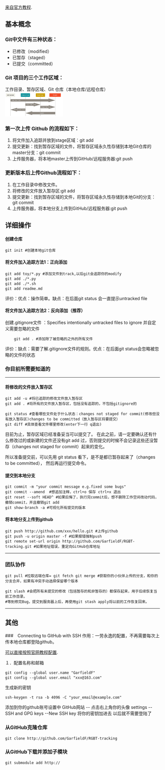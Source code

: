  [来自官方教程](https://git-scm.com/docs "With a Title"). 

## 基本概念
### Git中文件有三种状态：

+ 已修改（modified）
+ 已暂存（staged）
+ 已提交（committed）

### Git 项目的三个工作区域：

工作目录、暂存区域、Git 仓库（本地仓库/远程仓库）
<img src="github.png" style="zoom:30%" >

### 第一次上传 Github 的流程如下：
1. 将文件加入追踪并放到stage区域：git add
2. 提交更新：找到暂存区域的文件，将暂存区域永久性存储到本地Git仓库的master分支：git commit
3. 上传服务器，将本地master上传到GitHub/远程服务器:git push

### 更新版本后上传Github流程如下：

1. 在工作目录中修改文件。
2. 将修改的文件放入暂存区:git add
3. 提交更新：找到暂存区域的文件，将暂存区域永久性存储到本地Git的分支：git commit
4. 上传服务器，将本地分支上传到GitHub/远程服务器:git push


## 详细操作
#### 创建仓库

    git init #创建本地git仓库

#### 将文件加入追踪方法1：正向添加
    
    git add toy/*.py #添加文件到track,以后git会追踪你的modify
    git add ./*.py
    git add ./*.sh
    git add readme.md

评价：优点：操作简单。缺点：在后面git status 会一直提示untracked file

#### 将文件加入追踪方法2：反向添加（推荐）

创建.gitignore文件 ：Specifies intentionally untracked files to ignore
并自定义需要忽略的文件

        git add . #添加除了被忽略的之外的所有文件

评价：缺点：需要了解.gitignore文件的规则。优点：在后面git status会忽略被忽略的文件的状态

### 你目前所需要知道的
----

#### 将修改的文件放入暂存区

    git add -u #将已追踪的修改文件放入暂存区
    git add . #将所有的文件放入暂存区，包括没有追踪的，不包括gitignore的
  
    git status #查看哪些文件处于什么状态：changes not staged for commit(修改但没有放入暂存区)changes to be committed（放入暂存区将要提交）
    git diff #具体查看文件哪里修改(enter下一行 q退出)

目前为止，暂存区域已经准备妥当可以提交了。 在此之前，请一定要确认还有什么修改过的或新建的文件还没有git add 过，否则提交的时候不会记录这些还没暂存（changes not staged for commit）起来的变化。  

所以准备提交前，可以先用 git status 看下，是不是都已暂存起来了（changes to be committed）， 然后再运行提交命令。


#### 提交到本地分支

    git commit -m "your commit message e.g.fixed some bugs"
    git commit --amend  #想追加注释，ctrl+o 保存 ctrl+x 退出
    git reset --soft HEAD^ #如果后悔了，执行完commit后，想不删除工作空间改动代码，撤销commit，并且撤销git add
    git show-branch -a #可视化所有提交的版本

#### 将本地分支上传到github

    git push http://github.com/xxx/hello.git #上传github
    git push -u origin master -f #如果报错强制push
    git remote set-url origin http://github.com/GarfieldF/RGBT-tracking.git #如果地址错误，重定向GitHub仓库地址

----
### 团队协作
    git pull #拉取远端仓库= git fetch git merge #获取你的小伙伴上传的分支，和你的分支合并，如果有冲突手动选择保留哪个版本

    git slash #会把所有未提交的修改（包括暂存的和非暂存的）都保存起来，用于后续恢复当前工作目录。
    #等到修完Bug，提交到服务器上后，再使用git stash apply将以前的工作恢复回来。

----
## 其他
###　Connecting to GitHub with SSH
作用：一劳永逸的配置，不再需要每次上传本地仓库都登陆github。

 [可以直接按照官网教程配置](https://help.github.com/en/articles/connecting-to-github-with-ssh "With a Title"). 

１．配置名称和邮箱

    git config --global user.name "GarfieldF"
    git config --global user.email "xxx@163.com"
  
生成新的密钥

    ssh-keygen -t rsa -b 4096 -C "your_email@example.com"
    
添加到你的github账号设置中
GitHub网站  -- 点击右上角你的头像 settings  --  SSH and GPG keys --New SSH key
将你的密钥加进去
以后就不需要登陆了


### 从GitHub克隆仓库

    git clone http://github.com/GarfieldF/RGBT-tracking
  
### 从GitHub下载并添加子模块

    git submodule add http://
  
